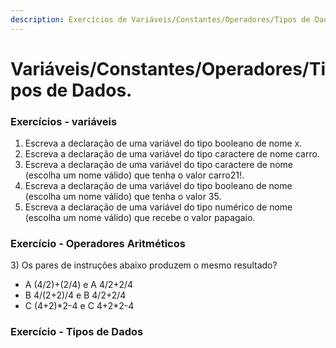 ```yaml
---
description: Exercícios de Variáveis/Constantes/Operadores/Tipos de Dados.
---
```


# Variáveis/Constantes/Operadores/Tipos de Dados.

### Exercícios  - variáveis

1. Escreva a declaração de uma variável do tipo booleano de nome x.
2. Escreva a declaração de uma variável do tipo caractere de nome carro.
3. Escreva a declaração de uma variável do tipo caractere de nome \(escolha um nome válido\) que tenha o valor carro21!.
4. Escreva a declaração de uma variável do tipo booleano de nome \(escolha um nome válido\) que tenha o valor 35.
5. Escreva a declaração de uma variável do tipo numérico de nome \(escolha um nome válido\) que recebe o valor papagaio.

### Exercício - Operadores Aritméticos

3\) Os pares de instruções abaixo produzem o mesmo resultado?  


* A \(4/2\)+\(2/4\)  e   A   4/2+2/4
* B 4/\(2+2\)/4     e   B   4/2+2/4
* C \(4+2\)\*2-4     e   C   4+2\*2-4

### Exercício - Tipos de Dados







